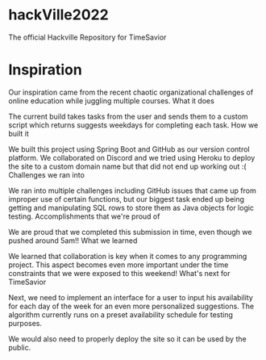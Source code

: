 # hackVille2022
The official Hackville Repository for TimeSavior


<h1>Inspiration</h1>

Our inspiration came from the recent chaotic organizational challenges of online education while juggling multiple courses.
What it does

The current build takes tasks from the user and sends them to a custom script which returns suggests weekdays for completing each task.
How we built it

We built this project using Spring Boot and GitHub as our version control platform. We collaborated on Discord and we tried using Heroku to deploy the site to a custom domain name but that did not end up working out :(
Challenges we ran into

We ran into multiple challenges including GitHub issues that came up from improper use of certain functions, but our biggest task ended up being getting and manipulating SQL rows to store them as Java objects for logic testing.
Accomplishments that we're proud of

We are proud that we completed this submission in time, even though we pushed around 5am!!
What we learned

We learned that collaboration is key when it comes to any programming project. This aspect becomes even more important under the time constraints that we were exposed to this weekend!
What's next for TimeSavior

Next, we need to implement an interface for a user to input his availability for each day of the week for an even more personalized suggestions. The algorithm currently runs on a preset availability schedule for testing purposes.

We would also need to properly deploy the site so it can be used by the public.

